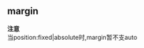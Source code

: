 ## margin


<!-- CSSJSON.margin.description -->

<!-- CSSJSON.margin.syntax -->

<!-- CSSJSON.margin.values -->

<!-- CSSJSON.margin.defaultValue -->

<!-- CSSJSON.margin.unixTags -->

**注意**  
当position:fixed|absolute时,margin暂不支auto

<!-- CSSJSON.margin.compatibility -->

<!-- CSSJSON.margin.reference -->

